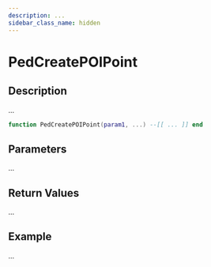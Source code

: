 ```yaml
---
description: ...
sidebar_class_name: hidden
---
```


# PedCreatePOIPoint

## Description

...

```lua
function PedCreatePOIPoint(param1, ...) --[[ ... ]] end
```

## Parameters

...

## Return Values

...

## Example

...


